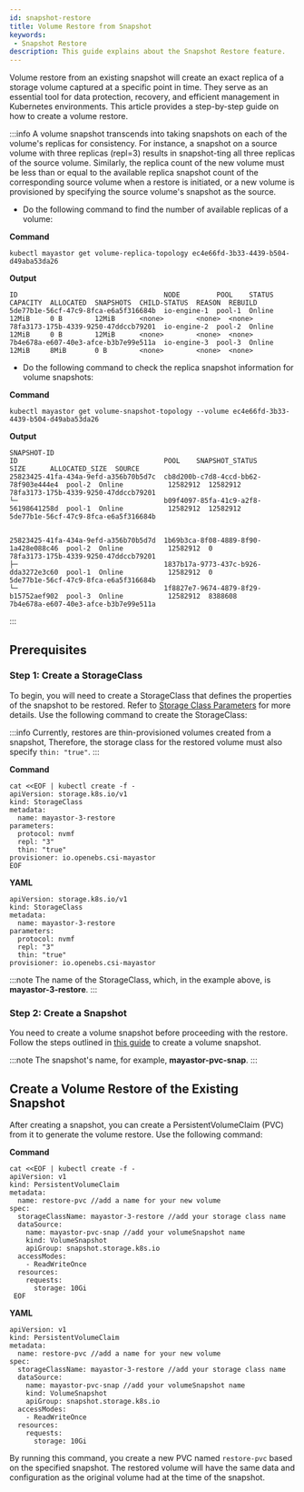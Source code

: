 ```yaml
---
id: snapshot-restore
title: Volume Restore from Snapshot
keywords:
 - Snapshot Restore
description: This guide explains about the Snapshot Restore feature.
---
```


Volume restore from an existing snapshot will create an exact replica of a storage volume captured at a specific point in time. They serve as an essential tool for data protection, recovery, and efficient management in Kubernetes environments. This article provides a step-by-step guide on how to create a volume restore.

:::info
A volume snapshot transcends into taking snapshots on each of the volume's replicas for consistency. For instance, a snapshot on a source volume with three replicas (repl=3) results in snapshot-ting all three replicas of the source volume.
Similarly, the replica count of the new volume must be less than or equal to the available replica snapshot count of the corresponding source volume when a restore is initiated, or a new volume is provisioned by specifying the source volume's snapshot as the source.

- Do the following command to find the number of available replicas of a volume:

**Command**

```
kubectl mayastor get volume-replica-topology ec4e66fd-3b33-4439-b504-d49aba53da26         
```

**Output**

```
ID                                    NODE         POOL    STATUS  CAPACITY  ALLOCATED  SNAPSHOTS  CHILD-STATUS  REASON  REBUILD 
5de77b1e-56cf-47c9-8fca-e6a5f316684b  io-engine-1  pool-1  Online  12MiB     0 B        12MiB      <none>        <none>  <none> 
78fa3173-175b-4339-9250-47ddccb79201  io-engine-2  pool-2  Online  12MiB     0 B        12MiB      <none>        <none>  <none> 
7b4e678a-e607-40e3-afce-b3b7e99e511a  io-engine-3  pool-3  Online  12MiB     8MiB       0 B        <none>        <none>  <none> 
```

- Do the following command to check the replica snapshot information for volume snapshots:

**Command**

```
kubectl mayastor get volume-snapshot-topology --volume ec4e66fd-3b33-4439-b504-d49aba53da26
```

**Output**

```
SNAPSHOT-ID                           ID                                    POOL    SNAPSHOT_STATUS  SIZE      ALLOCATED_SIZE  SOURCE 
25823425-41fa-434a-9efd-a356b70b5d7c  cb8d200b-c7d8-4ccd-bb62-78f903e444e4  pool-2  Online           12582912  12582912        78fa3173-175b-4339-9250-47ddccb79201 
└─                                    b09f4097-85fa-41c9-a2f8-56198641258d  pool-1  Online           12582912  12582912        5de77b1e-56cf-47c9-8fca-e6a5f316684b 
 

25823425-41fa-434a-9efd-a356b70b5d7d  1b69b3ca-8f08-4889-8f90-1a428e088c46  pool-2  Online           12582912  0               78fa3173-175b-4339-9250-47ddccb79201 
├─                                    1837b17a-9773-437c-b926-dda3272e3c60  pool-1  Online           12582912  0               5de77b1e-56cf-47c9-8fca-e6a5f316684b 
└─                                    1f8827e7-9674-4879-8f29-b15752aef902  pool-3  Online           12582912  8388608         7b4e678a-e607-40e3-afce-b3b7e99e511a 
```
:::

## Prerequisites

### Step 1: Create a StorageClass 

To begin, you will need to create a StorageClass that defines the properties of the snapshot to be restored. Refer to [Storage Class Parameters](../../replicated-pv-mayastor/configuration/rs-storage-class-parameters.md) for more details. Use the following command to create the StorageClass:

:::info
Currently, restores are thin-provisioned volumes created from a snapshot, Therefore, the storage class for the restored volume must also specify `thin: "true"`.
:::

**Command**

```
cat <<EOF | kubectl create -f -
apiVersion: storage.k8s.io/v1
kind: StorageClass
metadata:
  name: mayastor-3-restore
parameters:
  protocol: nvmf
  repl: "3"
  thin: "true"
provisioner: io.openebs.csi-mayastor
EOF
```

**YAML**

```
apiVersion: storage.k8s.io/v1
kind: StorageClass
metadata:
  name: mayastor-3-restore
parameters:
  protocol: nvmf
  repl: "3"
  thin: "true"
provisioner: io.openebs.csi-mayastor
```

:::note
The name of the StorageClass, which, in the example above, is **mayastor-3-restore**.
:::

### Step 2: Create a Snapshot 

You need to create a volume snapshot before proceeding with the restore. Follow the steps outlined in [this guide](snapshot.md) to create a volume snapshot.

:::note
The snapshot's name, for example, **mayastor-pvc-snap**.
:::

## Create a Volume Restore of the Existing Snapshot

After creating a snapshot, you can create a PersistentVolumeClaim (PVC) from it to generate the volume restore. Use the following command:

**Command**

```
cat <<EOF | kubectl create -f -
apiVersion: v1
kind: PersistentVolumeClaim
metadata:
  name: restore-pvc //add a name for your new volume
spec:
  storageClassName: mayastor-3-restore //add your storage class name 
  dataSource:
    name: mayastor-pvc-snap //add your volumeSnapshot name
    kind: VolumeSnapshot
    apiGroup: snapshot.storage.k8s.io
  accessModes:
    - ReadWriteOnce
  resources:
    requests:
      storage: 10Gi
 EOF     
 ```

**YAML**

```
apiVersion: v1
kind: PersistentVolumeClaim
metadata:
  name: restore-pvc //add a name for your new volume
spec:
  storageClassName: mayastor-3-restore //add your storage class name 
  dataSource:
    name: mayastor-pvc-snap //add your volumeSnapshot name
    kind: VolumeSnapshot
    apiGroup: snapshot.storage.k8s.io
  accessModes:
    - ReadWriteOnce
  resources:
    requests:
      storage: 10Gi
```   
      
By running this command, you create a new PVC named `restore-pvc` based on the specified snapshot. The restored volume will have the same data and configuration as the original volume had at the time of the snapshot.
